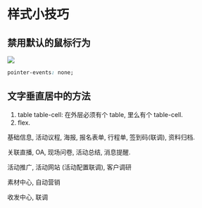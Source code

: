 # 样式小技巧



## 禁用默认的鼠标行为

![](https://git.poker/PinghuaZhuang/note/blob/master/images-upload/h-generator.4llm8u71pwk0.gif?raw=true)

```css
pointer-events: none;
```

## 文字垂直居中的方法



1. table table-cell: 在外层必须有个 table, 里么有个 table-cell.
2. flex.



基础信息, 活动议程, 海报, 报名表单, 行程单, 签到码(联调), 资料归档. 

关联直播, OA, 现场问卷, 活动总结, 消息提醒.

活动推广, 活动网站 (活动配置联调), 客户调研

素材中心, 自动营销 

收发中心, 联调